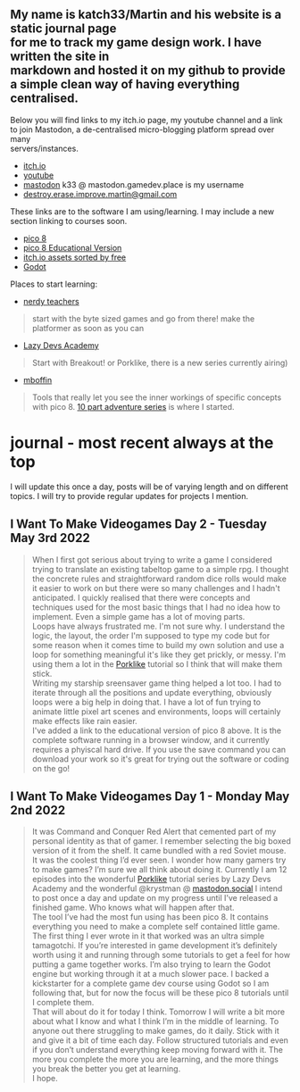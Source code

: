 My name is katch33/Martin and his website is a static journal page  
for me to track my game design work. I have written the site in  
markdown and hosted it on my github to provide  
a simple clean way of having everything centralised.
----
Below you will find links to my itch.io page, my youtube channel and a link  
to join Mastodon, a de-centralised micro-blogging platform spread over many  
servers/instances.

* [itch.io](http://k33.itch.io)
* [youtube](https://www.youtube.com/channel/UCLEU6UC8uEAObLFFfsosbPw)
* [mastodon](https://joinmastodon.org/)
k33 @ mastodon.gamedev.place is my username
* destroy.erase.improve.martin@gmail.com  

These links are to the software I am using/learning. I may include a new  
section linking to courses soon.
* [pico 8](https://www.lexaloffle.com/pico-8.php)
* [pico 8 Educational Version](https://www.pico-8-edu.com/)
* [itch.io assets sorted by free](https://itch.io/game-assets/free)
* [Godot](https://godotengine.org/)  

Places to start learning:
* [nerdy teachers](https://nerdyteachers.com/PICO-8/)
> start with the byte sized games and go from there! make the platformer as soon as you can
* [Lazy Devs Academy](https://www.youtube.com/channel/UCdT68dsulMFouI2InvXWM5w)  
> Start with Breakout! or Porklike, there is a new series currently airing)
* [mboffin](https://mboffin.itch.io/pico8-educational-toolset)
> Tools that really let you see the inner workings of specific concepts with pico 8. [10 part adventure series](https://www.youtube.com/playlist?list=PLdLmU93eWisKpyk1WZywUSYAq5dkCPFIv) is where I started.    

  
  
# journal - most recent always at the top
I will update this once a day, posts will be of varying length and on different topics. I will try to provide regular updates for projects I mention.

## I Want To Make Videogames Day 2 - Tuesday May 3rd 2022
> When I first got serious about trying to write a game I considered trying to translate an existing tabeltop game to a simple rpg. I thought the concrete rules and straightforward random dice rolls would make it easier to work on but there were so many challenges and I hadn't anticipated. I quickly realised that there were concepts and techniques used for the most basic things that I had no idea how to implement. Even a simple game has a lot of moving parts.  
> Loops have always frustrated me. I'm not sure why. I understand the logic, the layout, the order I'm supposed to type my code but for some reason when it comes time to build my own solution and use a loop for something meaningful it's like they get prickly, or messy. I'm using them a lot in the [Porklike](https://www.youtube.com/playlist?list=PLea8cjCua_P3LL7J1Q9b6PJua0A-96uUS) tutorial so I think that will make them stick.  
> Writing my starship sreensaver game thing helped a lot too. I had to iterate through all the positions and update everything, obviously loops were a big help in doing that. I have a lot of fun trying to animate little pixel art scenes and environments, loops will certainly make effects like rain easier.  
> I've added a link to the educational version of pico 8 above. It is the complete software running in a browser window, and it currently requires a phyiscal hard drive. If you use the save command you can download your work so it's great for trying out the software or coding on the go!  
> 
## I Want To Make Videogames Day 1 - Monday May 2nd 2022
> It was Command and Conquer Red Alert that cemented part of my personal identity as that of gamer. I remember selecting the big boxed version of it from the shelf. It came bundled with a red Soviet mouse. It was the coolest thing I’d ever seen. I wonder how many gamers try to make games? I’m sure we all think about doing it. Currently I am 12 episodes into the wonderful [Porklike](https://www.youtube.com/playlist?list=PLea8cjCua_P3LL7J1Q9b6PJua0A-96uUS) tutorial series by Lazy Devs Academy and the wonderful @krystman @ [mastodon.social](https://mastodon.social) I intend to post once a day and update on my progress until I’ve released a finished game. Who knows what will happen after that.  
> The tool I’ve had the most fun using has been pico 8. It contains everything you need to make a complete self contained little game. The first thing I ever wrote in it that worked was an ultra simple tamagotchi. If you’re interested in game development it’s definitely worth using it and running through some tutorials to get a feel for how putting a game together works. I’m also trying to learn the Godot engine but working through it at a much slower pace. I backed a kickstarter for a complete game dev course using Godot so I am following that, but for now the focus will be these pico 8 tutorials until I complete them.  
> That will about do it for today I think. Tomorrow I will write a bit more about what I know and what I think I’m in the middle of learning. To anyone out there struggling to make games, do it daily. Stick with it and give it a bit of time each day. Follow structured tutorials and even if you don’t understand everything keep moving forward with it. The more you complete the more you are learning, and the more things you break the better you get at learning.  
> I hope.
